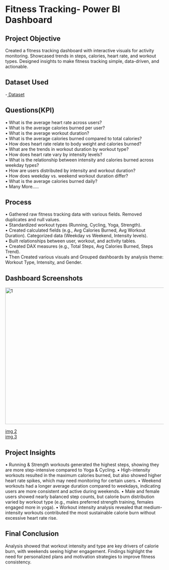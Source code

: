 # Fitness Tracking- Power BI Dashboard

## Project Objective

Created a fitness tracking dashboard with interactive visuals for activity monitoring.  Showcased trends in steps, calories, heart rate, and workout types.  Designed insights to make fitness tracking simple, data-driven, and actionable.

## Dataset Used
-<a href="https://github.com/nikitau18/Fitness-Tracking---Power-BI-Dashboard/blob/main/fitness%20tracking.xlsx"> Dataset</a>

## Questions(KPI)

•	What is the average heart rate across users?<br>
•	What is the average calories burned per user?<br>
•	What is the average workout duration?<br>
•	What is the average calories burned compared to total calories?<br>
•	How does heart rate relate to body weight and calories burned?<br>
•	What are the trends in workout duration by workout type?<br>
•	How does heart rate vary by intensity levels?<br>
•	What is the relationship between intensity and calories burned across weekday types?<br>
•	How are users distributed by intensity and workout duration?<br>
•	How does weekday vs. weekend workout duration differ?<br>
•	What is the average calories burned daily?<br>
•	Many More…..<br>

## Process
•	Gathered raw fitness tracking data with various fields. Removed duplicates and null values.<br>
•	Standardized workout types (Running, Cycling, Yoga, Strength).<br>
•	Created calculated fields (e.g., Avg Calories Burned, Avg Workout Duration). Categorized data (Weekday vs Weekend, Intensity levels).<br>
•	Built relationships between user, workout, and activity tables.<br>
•	Created DAX measures (e.g., Total Steps, Avg Calories Burned, Steps Trend).<br>
•	Then Created various visuals and Grouped dashboards by analysis theme: Workout Type, Intensity, and Gender.<br>


## Dashboard Screenshots

<img width="771" height="435" alt="1" src="https://github.com/user-attachments/assets/1f553f63-cd5e-44ac-b64c-6cf2b7e2d883" />

<a href="https://github.com/nikitau18/Fitness-Tracking---Power-BI-Dashboard/blob/main/2.PNG"> img 2 </a> <br>
<a href="https://github.com/nikitau18/Fitness-Tracking---Power-BI-Dashboard/blob/main/3.PNG"> img 3 </a> <br>

## Project Insights
•	Running & Strength workouts generated the highest steps, showing they are more step-intensive compared to Yoga & Cycling.
•	High-intensity workouts resulted in the maximum calories burned, but also showed higher heart rate spikes, which may need monitoring for certain users.
•	Weekend workouts had a longer average duration compared to weekdays, indicating users are more consistent and active during weekends.
•	Male and female users showed nearly balanced step counts, but calorie burn distribution varied by workout type (e.g., males preferred strength training, females engaged more in yoga).
•	Workout intensity analysis revealed that medium-intensity workouts contributed the most sustainable calorie burn without excessive heart rate rise.

## Final Conclusion
Analysis showed that workout intensity and type are key drivers of calorie burn, with weekends seeing higher engagement.
Findings highlight the need for personalized plans and motivation strategies to improve fitness consistency.


















